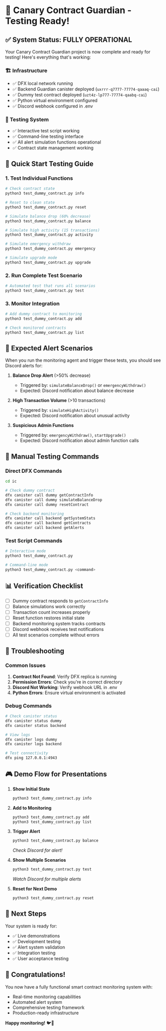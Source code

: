 # 🎉 Canary Contract Guardian - Testing Ready!

## ✅ **System Status: FULLY OPERATIONAL**

Your Canary Contract Guardian project is now complete and ready for testing! Here's everything that's working:

### **🏗️ Infrastructure**
- ✅ DFX local network running
- ✅ Backend Guardian canister deployed (`uxrrr-q7777-77774-qaaaq-cai`)
- ✅ Dummy test contract deployed (`uzt4z-lp777-77774-qaabq-cai`)
- ✅ Python virtual environment configured
- ✅ Discord webhook configured in .env

### **🧪 Testing System**
- ✅ Interactive test script working
- ✅ Command-line testing interface
- ✅ All alert simulation functions operational
- ✅ Contract state management working

## 🚀 **Quick Start Testing Guide**

### **1. Test Individual Functions**
```bash
# Check contract state
python3 test_dummy_contract.py info

# Reset to clean state
python3 test_dummy_contract.py reset

# Simulate balance drop (60% decrease)
python3 test_dummy_contract.py balance

# Simulate high activity (15 transactions)
python3 test_dummy_contract.py activity

# Simulate emergency withdraw
python3 test_dummy_contract.py emergency

# Simulate upgrade mode
python3 test_dummy_contract.py upgrade
```

### **2. Run Complete Test Scenario**
```bash
# Automated test that runs all scenarios
python3 test_dummy_contract.py test
```

### **3. Monitor Integration**
```bash
# Add dummy contract to monitoring
python3 test_dummy_contract.py add

# Check monitored contracts
python3 test_dummy_contract.py list
```

## 🎯 **Expected Alert Scenarios**

When you run the monitoring agent and trigger these tests, you should see Discord alerts for:

1. **Balance Drop Alert** (>50% decrease)
   - Triggered by: `simulateBalanceDrop()` or `emergencyWithdraw()`
   - Expected: Discord notification about balance decrease

2. **High Transaction Volume** (>10 transactions)
   - Triggered by: `simulateHighActivity()`
   - Expected: Discord notification about unusual activity

3. **Suspicious Admin Functions**
   - Triggered by: `emergencyWithdraw()`, `startUpgrade()`
   - Expected: Discord notification about admin function calls

## 🔧 **Manual Testing Commands**

### **Direct DFX Commands**
```bash
cd ic

# Check dummy contract
dfx canister call dummy getContractInfo
dfx canister call dummy simulateBalanceDrop
dfx canister call dummy resetContract

# Check backend monitoring
dfx canister call backend getSystemStats
dfx canister call backend getContracts
dfx canister call backend getAlerts
```

### **Test Script Commands**
```bash
# Interactive mode
python3 test_dummy_contract.py

# Command-line mode
python3 test_dummy_contract.py <command>
```

## 📊 **Verification Checklist**

- [ ] Dummy contract responds to `getContractInfo`
- [ ] Balance simulations work correctly
- [ ] Transaction count increases properly
- [ ] Reset function restores initial state
- [ ] Backend monitoring system tracks contracts
- [ ] Discord webhook receives test notifications
- [ ] All test scenarios complete without errors

## 🐛 **Troubleshooting**

### **Common Issues**
1. **Contract Not Found**: Verify DFX replica is running
2. **Permission Errors**: Check you're in correct directory
3. **Discord Not Working**: Verify webhook URL in .env
4. **Python Errors**: Ensure virtual environment is activated

### **Debug Commands**
```bash
# Check canister status
dfx canister status dummy
dfx canister status backend

# View logs
dfx canister logs dummy
dfx canister logs backend

# Test connectivity
dfx ping 127.0.0.1:4943
```

## 🎮 **Demo Flow for Presentations**

1. **Show Initial State**
   ```bash
   python3 test_dummy_contract.py info
   ```

2. **Add to Monitoring**
   ```bash
   python3 test_dummy_contract.py add
   python3 test_dummy_contract.py list
   ```

3. **Trigger Alert**
   ```bash
   python3 test_dummy_contract.py balance
   ```
   *Check Discord for alert!*

4. **Show Multiple Scenarios**
   ```bash
   python3 test_dummy_contract.py test
   ```
   *Watch Discord for multiple alerts*

5. **Reset for Next Demo**
   ```bash
   python3 test_dummy_contract.py reset
   ```

## 📝 **Next Steps**

Your system is ready for:
- ✅ Live demonstrations
- ✅ Development testing
- ✅ Alert system validation
- ✅ Integration testing
- ✅ User acceptance testing

## 🎊 **Congratulations!**

You now have a fully functional smart contract monitoring system with:
- Real-time monitoring capabilities
- Automated alert system
- Comprehensive testing framework
- Production-ready infrastructure

**Happy monitoring!** 🐦🚨
